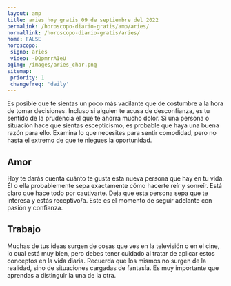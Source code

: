 ```yaml
---
layout: amp
title: aries hoy gratis 09 de septiembre del 2022 
permalink: /horoscopo-diario-gratis/amp/aries/
normallink: /horoscopo-diario-gratis/aries/
home: FALSE
horoscopo:
 signo: aries
 video: -DQpmrrAIeU
ogimg: /images/aries_char.png
sitemap:
 priority: 1
 changefreq: 'daily'
---
```



Es posible que te sientas un poco más vacilante que de costumbre a la hora de tomar decisiones. Incluso si alguien te acusa de desconfianza, es tu sentido de la prudencia el que te ahorra mucho dolor. Si una persona o situación hace que sientas escepticismo, es probable que haya una buena razón para ello. Examina lo que necesites para sentir comodidad, pero no hasta el extremo de que te niegues la oportunidad.

## Amor

Hoy te darás cuenta cuánto te gusta esta nueva persona que hay en tu vida. Él o ella probablemente sepa exactamente cómo hacerte reír y sonreír. Está claro que hace todo por cautivarte. Deja que esta persona sepa que te interesa y estás receptivo/a. Este es el momento de seguir adelante con pasión y confianza.

## Trabajo

Muchas de tus ideas surgen de cosas que ves en la televisión o en el cine, lo cual está muy bien, pero debes tener cuidado al tratar de aplicar estos conceptos en la vida diaria. Recuerda que los mismos no surgen de la realidad, sino de situaciones cargadas de fantasía. Es muy importante que aprendas a distinguir la una de la otra.
